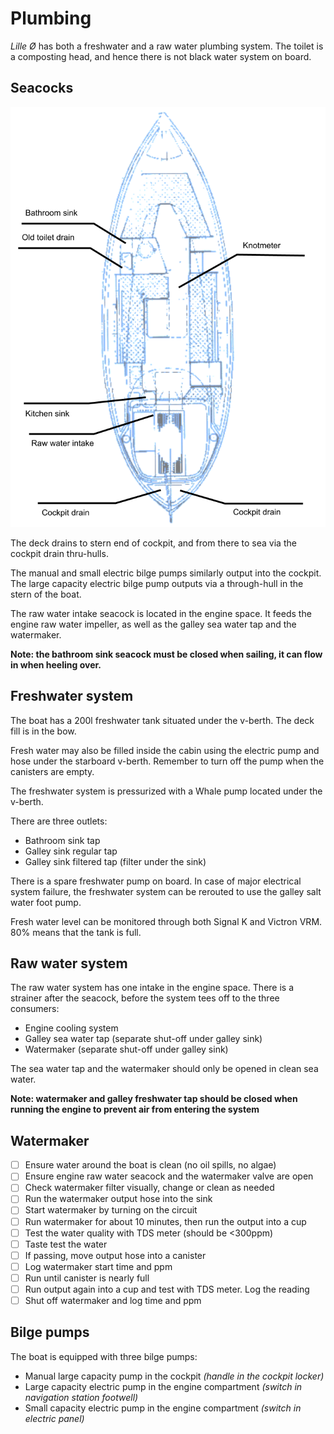 # Plumbing

_Lille Ø_ has both a freshwater and a raw water plumbing system. The toilet is a composting head, and hence there is not black water system on board.

## Seacocks

![Seacocks diagram](../assets/seacocks.png)

The deck drains to stern end of cockpit, and from there to sea via the cockpit drain thru-hulls.

The manual and small electric bilge pumps similarly output into the cockpit.
The large capacity electric bilge pump outputs via a through-hull in the stern of the boat.

The raw water intake seacock is located in the engine space. It feeds the engine raw water impeller, as well as the galley sea water tap and the watermaker.

**Note: the bathroom sink seacock must be closed when sailing, it can flow in when heeling over.**

## Freshwater system

The boat has a 200l freshwater tank situated under the v-berth. The deck fill is in the bow.

Fresh water may also be filled inside the cabin using the electric pump and hose under the starboard v-berth. Remember to turn off the pump when the canisters are empty.

The freshwater system is pressurized with a Whale pump located under the v-berth.

There are three outlets:

* Bathroom sink tap
* Galley sink regular tap
* Galley sink filtered tap (filter under the sink)

There is a spare freshwater pump on board. In case of major electrical system failure, the freshwater system can be rerouted to use the galley salt water foot pump.

Fresh water level can be monitored through both Signal K and Victron VRM. 80% means that the tank is full.

## Raw water system

The raw water system has one intake in the engine space. There is a strainer after the seacock, before the system tees off to the three consumers:

* Engine cooling system
* Galley sea water tap (separate shut-off under galley sink)
* Watermaker (separate shut-off under galley sink)

The sea water tap and the watermaker should only be opened in clean sea water.

**Note: watermaker and galley freshwater tap should be closed when running the engine to prevent air from entering the system**

## Watermaker

- [ ] Ensure water around the boat is clean (no oil spills, no algae)
- [ ] Ensure engine raw water seacock and the watermaker valve are open
- [ ] Check watermaker filter visually, change or clean as needed
- [ ] Run the watermaker output hose into the sink
- [ ] Start watermaker by turning on the circuit
- [ ] Run watermaker for about 10 minutes, then run the output into a cup
- [ ] Test the water quality with TDS meter (should be <300ppm)
- [ ] Taste test the water
- [ ] If passing, move output hose into a canister
- [ ] Log watermaker start time and ppm
- [ ] Run until canister is nearly full
- [ ] Run output again into a cup and test with TDS meter. Log the reading
- [ ] Shut off watermaker and log time and ppm
## Bilge pumps

The boat is equipped with three bilge pumps:
* Manual large capacity pump in the cockpit *(handle in the cockpit locker)*
* Large capacity electric pump in the engine compartment *(switch in navigation station footwell)*
* Small capacity electric pump in the engine compartment *(switch in electric panel)*